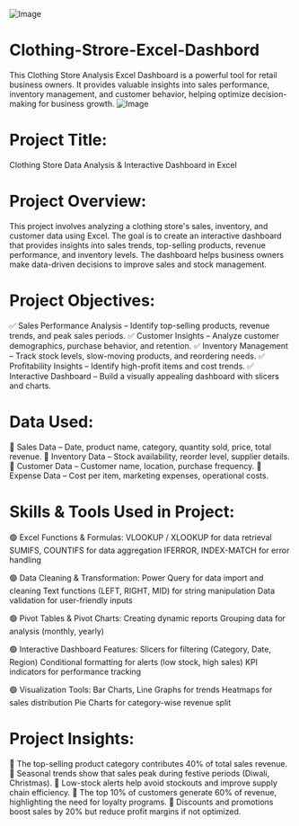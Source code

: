 ![Image](https://github.com/user-attachments/assets/3a107bff-3638-44c2-95c9-402dd476a3ad)


# Clothing-Strore-Excel-Dashbord
This Clothing Store Analysis Excel Dashboard is a powerful tool for retail business owners. It provides valuable insights into sales performance, inventory management, and customer behavior, helping optimize decision-making for business growth.
![Image](https://github.com/user-attachments/assets/6dcf322a-b646-4670-a5b6-ebfe43306dac)


# Project Title:
Clothing Store Data Analysis & Interactive Dashboard in Excel

# Project Overview:
This project involves analyzing a clothing store's sales, inventory, and customer data using Excel. The goal is to create an interactive dashboard that provides insights into sales trends, top-selling products, revenue performance, and inventory levels. The dashboard helps business owners make data-driven decisions to improve sales and stock management.

# Project Objectives:
✅ Sales Performance Analysis – Identify top-selling products, revenue trends, and peak sales periods.
✅ Customer Insights – Analyze customer demographics, purchase behavior, and retention.
✅ Inventory Management – Track stock levels, slow-moving products, and reordering needs.
✅ Profitability Insights – Identify high-profit items and cost trends.
✅ Interactive Dashboard – Build a visually appealing dashboard with slicers and charts.

# Data Used:
📌 Sales Data – Date, product name, category, quantity sold, price, total revenue.
📌 Inventory Data – Stock availability, reorder level, supplier details.
📌 Customer Data – Customer name, location, purchase frequency.
📌 Expense Data – Cost per item, marketing expenses, operational costs.

# Skills & Tools Used in Project:
🟢 Excel Functions & Formulas:
VLOOKUP / XLOOKUP for data retrieval
SUMIFS, COUNTIFS for data aggregation
IFERROR, INDEX-MATCH for error handling

🟢 Data Cleaning & Transformation:
Power Query for data import and cleaning
Text functions (LEFT, RIGHT, MID) for string manipulation
Data validation for user-friendly inputs

🟢 Pivot Tables & Pivot Charts:
Creating dynamic reports
Grouping data for analysis (monthly, yearly)

🟢 Interactive Dashboard Features:
Slicers for filtering (Category, Date, Region)
Conditional formatting for alerts (low stock, high sales)
KPI indicators for performance tracking

🟢 Visualization Tools:
Bar Charts, Line Graphs for trends
Heatmaps for sales distribution
Pie Charts for category-wise revenue split

# Project Insights:
🔹 The top-selling product category contributes 40% of total sales revenue.
🔹 Seasonal trends show that sales peak during festive periods (Diwali, Christmas).
🔹 Low-stock alerts help avoid stockouts and improve supply chain efficiency.
🔹 The top 10% of customers generate 60% of revenue, highlighting the need for loyalty programs.
🔹 Discounts and promotions boost sales by 20% but reduce profit margins if not optimized.

